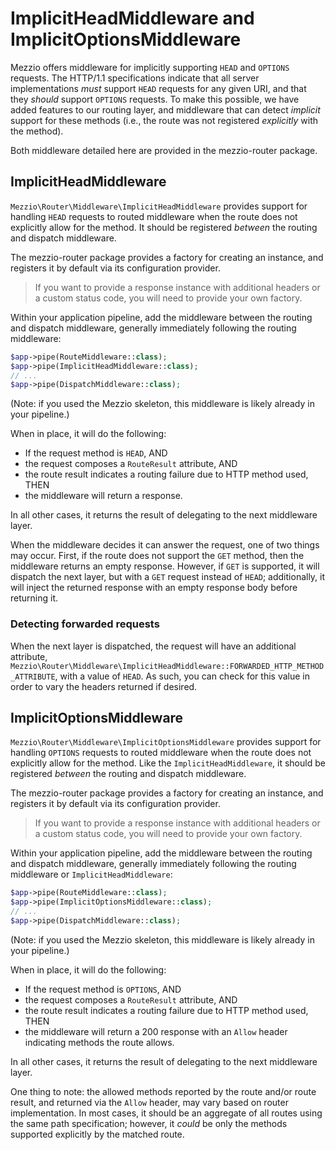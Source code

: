 # ImplicitHeadMiddleware and ImplicitOptionsMiddleware

Mezzio offers middleware for implicitly supporting `HEAD` and `OPTIONS`
requests. The HTTP/1.1 specifications indicate that all server implementations
_must_ support `HEAD` requests for any given URI, and that they _should_ support
`OPTIONS` requests. To make this possible, we have added features to our routing
layer, and middleware that can detect _implicit_ support for these methods
(i.e., the route was not registered _explicitly_ with the method).

Both middleware detailed here are provided in the mezzio-router
package.

## ImplicitHeadMiddleware

`Mezzio\Router\Middleware\ImplicitHeadMiddleware` provides support for
handling `HEAD` requests to routed middleware when the route does not explicitly
allow for the method. It should be registered _between_ the routing and dispatch
middleware.

The mezzio-router package provides a factory for creating an instance,
and registers it by default via its configuration provider.

> If you want to provide a response instance with additional headers or a custom
> status code, you will need to provide your own factory.

Within your application pipeline, add the middleware between the routing and
dispatch middleware, generally immediately following the routing middleware:

```php
$app->pipe(RouteMiddleware::class);
$app->pipe(ImplicitHeadMiddleware::class);
// ...
$app->pipe(DispatchMiddleware::class);
```

(Note: if you used the Mezzio skeleton, this middleware is likely already in
your pipeline.)

When in place, it will do the following:

- If the request method is `HEAD`, AND
- the request composes a `RouteResult` attribute, AND
- the route result indicates a routing failure due to HTTP method used, THEN
- the middleware will return a response.

In all other cases, it returns the result of delegating to the next middleware
layer.

When the middleware decides it can answer the request, one of two things may
occur. First, if the route does not support the `GET` method, then the
middleware returns an empty response.  However, if `GET` is supported, it will
dispatch the next layer, but with a `GET` request instead of `HEAD`;
additionally, it will inject the returned response with an empty response body
before returning it.

### Detecting forwarded requests

When the next layer is dispatched, the request will have an additional
attribute, `Mezzio\Router\Middleware\ImplicitHeadMiddleware::FORWARDED_HTTP_METHOD_ATTRIBUTE`,
with a value of `HEAD`. As such, you can check for this value in order to vary
the headers returned if desired.

## ImplicitOptionsMiddleware

`Mezzio\Router\Middleware\ImplicitOptionsMiddleware` provides support for
handling `OPTIONS` requests to routed middleware when the route does not
explicitly allow for the method. Like the `ImplicitHeadMiddleware`, it should be
registered _between_ the routing and dispatch middleware.

The mezzio-router package provides a factory for creating an instance,
and registers it by default via its configuration provider.

> If you want to provide a response instance with additional headers or a custom
> status code, you will need to provide your own factory.

Within your application pipeline, add the middleware between the routing and
dispatch middleware, generally immediately following the routing middleware or
`ImplicitHeadMiddleware`:

```php
$app->pipe(RouteMiddleware::class);
$app->pipe(ImplicitOptionsMiddleware::class);
// ...
$app->pipe(DispatchMiddleware::class);
```

(Note: if you used the Mezzio skeleton, this middleware is likely already in
your pipeline.)

When in place, it will do the following:

- If the request method is `OPTIONS`, AND
- the request composes a `RouteResult` attribute, AND
- the route result indicates a routing failure due to HTTP method used, THEN
- the middleware will return a 200 response with an `Allow` header indicating
  methods the route allows.

In all other cases, it returns the result of delegating to the next middleware
layer.

One thing to note: the allowed methods reported by the route and/or route
result, and returned via the `Allow` header,  may vary based on router
implementation. In most cases, it should be an aggregate of all routes using the
same path specification; however, it _could_ be only the methods supported
explicitly by the matched route.
